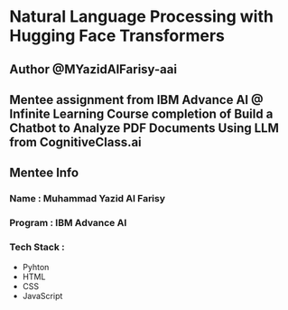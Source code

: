 # Natural Language Processing with Hugging Face Transformers

## Author @MYazidAlFarisy-aai

## Mentee assignment from IBM Advance AI @ Infinite Learning Course completion of Build a Chatbot to Analyze PDF Documents Using LLM from CognitiveClass.ai

## Mentee Info

### Name : Muhammad Yazid Al Farisy
### Program : IBM Advance AI
### Tech Stack :
- Pyhton
- HTML
- CSS
- JavaScript
